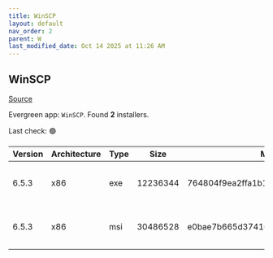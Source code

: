 ```yaml
---
title: WinSCP
layout: default
nav_order: 2
parent: W
last_modified_date: Oct 14 2025 at 11:26 AM
---
```


## WinSCP

[Source](https://winscp.net/)

Evergreen app: `WinSCP`. Found **2** installers.

Last check: 🟢

| Version | Architecture | Type | Size     | Md5                              | FileName               | URI                                                                                                                                                                                                |
| ------- | ------------ | ---- | -------- | -------------------------------- | ---------------------- | -------------------------------------------------------------------------------------------------------------------------------------------------------------------------------------------------- |
| 6.5.3   | x86          | exe  | 12236344 | 764804f9ea2ffa1b1548beac4391a4ce | WinSCP-6.5.3-Setup.exe | [https://ixpeering.dl.sourceforge.net/project/winscp/WinSCP/6.5.3/WinSCP-6.5.3-Setup.exe?viasf=1](https://ixpeering.dl.sourceforge.net/project/winscp/WinSCP/6.5.3/WinSCP-6.5.3-Setup.exe?viasf=1) |
| 6.5.3   | x86          | msi  | 30486528 | e0bae7b665d37416892ed6b1555525c6 | WinSCP-6.5.3.msi       | [https://ixpeering.dl.sourceforge.net/project/winscp/WinSCP/6.5.3/WinSCP-6.5.3.msi?viasf=1](https://ixpeering.dl.sourceforge.net/project/winscp/WinSCP/6.5.3/WinSCP-6.5.3.msi?viasf=1)             |
